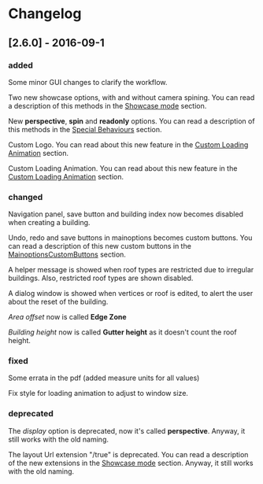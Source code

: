 <div class="page-break"></div>

# Changelog

## [2.6.0] - 2016-09-1

### added

Some minor GUI changes to clarify the workflow.

Two new showcase options, with and without camera spining. You can read a description of this methods in the [Showcase mode](#showcase-mode) section.

New **perspective**, **spin** and **readonly** options. You can read a description of this methods in the [Special Behaviours](#special-behaviours) section.

Custom Logo. You can read about this new feature in the [Custom Loading Animation](#custom-loading-animation) section.

Custom Loading Animation. You can read about this new feature in the [Custom Loading Animation](#custom-loading-animation) section.

### changed

Navigation panel, save button and building index now becomes disabled when creating a building.

Undo, redo and save buttons in mainoptions becomes custom buttons. You can read a description of this new custom buttons in the [MainoptionsCustomButtons](#mainoptionscustombuttons) section.

A helper message is showed when roof types are restricted due to irregular buildings. Also, restricted roof types are shown disabled.

A dialog window is showed when vertices or roof is edited, to alert the user about the reset of the building.


*Area offset* now is called **Edge Zone**

*Building height* now is called **Gutter height** as it doesn't count the roof height.

### fixed

Some errata in the pdf (added measure units for all values)

Fix style for loading animation to adjust to window size.

### deprecated

The *display* option is deprecated, now it's called **perspective**. Anyway, it still works with the old naming.

The layout Url extension "/true" is deprecated. You can read a description of the new extensions in the [Showcase mode](#showcase-mode) section. Anyway, it still works with the old naming.

<!--   Template to add a version to the changelog

## [2.5.0] - 2016-08-01

### added

### changed

### deprecated

### removed

### fixed

### security 

-->

